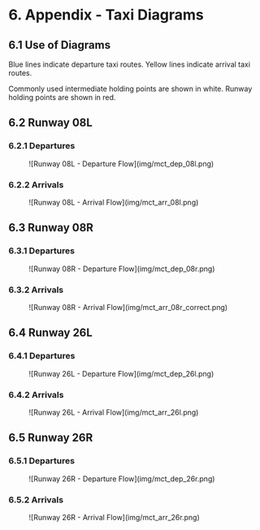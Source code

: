 # 6. Appendix - Taxi Diagrams
## 6.1 Use of Diagrams
Blue lines indicate departure taxi routes. Yellow lines indicate arrival taxi routes.

Commonly used intermediate holding points are shown in white. Runway holding points are shown in red.

## 6.2 Runway 08L
### 6.2.1 Departures
<figure markdown>
![Runway 08L - Departure Flow](img/mct_dep_08l.png)
</figure>

### 6.2.2 Arrivals
<figure markdown>
![Runway 08L - Arrival Flow](img/mct_arr_08l.png)
</figure>

## 6.3 Runway 08R
### 6.3.1 Departures
<figure markdown>
![Runway 08R - Departure Flow](img/mct_dep_08r.png)
</figure>

### 6.3.2 Arrivals
<figure markdown>
![Runway 08R - Arrival Flow](img/mct_arr_08r_correct.png)
</figure>

## 6.4 Runway 26L
### 6.4.1 Departures
<figure markdown>
![Runway 26L - Departure Flow](img/mct_dep_26l.png)
</figure>

### 6.4.2 Arrivals
<figure markdown>
![Runway 26L - Arrival Flow](img/mct_arr_26l.png)
</figure>

## 6.5 Runway 26R
### 6.5.1 Departures
<figure markdown>
![Runway 26R - Departure Flow](img/mct_dep_26r.png)
</figure>

### 6.5.2 Arrivals
<figure markdown>
![Runway 26R - Arrival Flow](img/mct_arr_26r.png)
</figure>